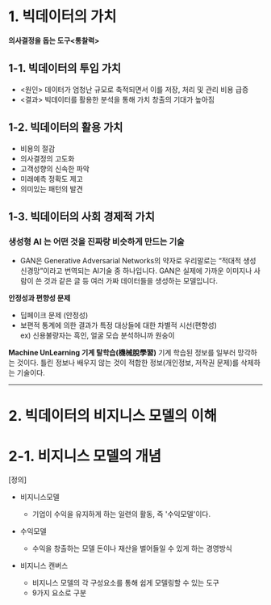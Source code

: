# 1. 빅데이터의 가치
**의사결정을 돕는 도구<통찰력>**

## 1-1. 빅데이터의 투입 가치
- <원인> 데이터가 엄청난 규모로 축적되면서 이를 저장, 처리 및 관리 비용 급증
- <결과> 빅데이터를 활용한 분석을 통해 가치 창출의 기대가 높아짐


## 1-2. 빅데이터의 활용 가치 
- 비용의 절감
- 의사결정의 고도화
- 고객성향의 신속한 파악
- 미래예측 정확도 제고
- 의미있는 패턴의 발견 <br>

## 1-3. 빅데이터의 사회 경제적 가치

### 생성형 AI 는 어떤 것을 진짜랑 비슷하게 만드는 기술
- GAN은 Generative Adversarial Networks의 약자로 우리말로는 “적대적 생성 신경망”이라고 번역되는 AI기술 중 하나입니다. GAN은 실제에 가까운 이미지나 사람이 쓴 것과 같은 글 등 여러 가짜 데이터들을 생성하는 모델입니다.

**안정성과 편향성 문제**
- 딥페이크 문제 (안정성)
- 보편적 통계에 의한 결과가 특정 대상들에 대한 차별적 시선(편향성)<br>
ex) 신용불량자는 흑인, 얼굴 모습 분석하니까 원숭이

**Machine UnLearning 기계 탈학습(機械脫學習)**
기계 학습된 정보를 일부러 망각하는 것이다. 틀린 정보나 배우지 않는 것이 적합한 정보(개인정보, 저작권 문제)를 삭제하는 기술이다.

---
# 2. 빅데이터의 비지니스 모델의 이해

# 2-1. 비지니스 모델의 개념
[정의] 
- 비지니스모델
   - 기업이 수익을 유지하게 하는 일련의 활동, 즉 '수익모델'이다. <br>
- 수익모델
   - 수익을 창출하는 모델 돈이나 재산을 벌어들일 수 있게 하는 경영방식 <br>

- 비지니스 캔버스
  - 비지니스 모델의 각 구성요소를 통해 쉽게 모델링할 수 있는 도구
  - 9가지 요소로 구분

